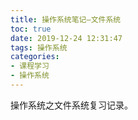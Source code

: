 ```yaml
---
title: 操作系统笔记—文件系统
toc: true
date: 2019-12-24 12:31:47
tags: 操作系统
categories:
- 课程学习
- 操作系统
---
```


操作系统之文件系统复习记录。

<!--more-->

